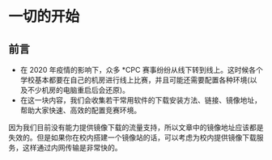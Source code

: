 # 一切的开始

## 前言

- 在 2020 年疫情的影响下，众多 *CPC 赛事纷纷从线下转到线上。这时候各个学校基本都要在自己的机房进行线上比赛，并且可能还需要配置各种环境(以及不少机房的电脑重启后会还原)。
- 在这一块内容，我们会收集若干常用软件的下载安装方法、链接、镜像地址，帮助大家快速、高效的配置竞赛环境。

因为我们目前没有能力提供镜像下载的流量支持，所以文章中的镜像地址应该都是失效的。但是如果你在校内搭建一个镜像站的话，可以考虑为校内提供镜像下载服务，这样通过内网传输是非常快的。
